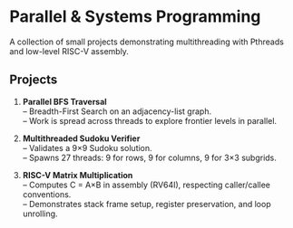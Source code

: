 # Parallel & Systems Programming

A collection of small projects demonstrating multithreading with Pthreads and low-level RISC-V assembly.

## Projects

1. **Parallel BFS Traversal**  
   – Breadth-First Search on an adjacency-list graph.  
   – Work is spread across threads to explore frontier levels in parallel.

2. **Multithreaded Sudoku Verifier**  
   – Validates a 9×9 Sudoku solution.  
   – Spawns 27 threads: 9 for rows, 9 for columns, 9 for 3×3 subgrids.

3. **RISC-V Matrix Multiplication**  
   – Computes C = A×B in assembly (RV64I), respecting caller/callee conventions.  
   – Demonstrates stack frame setup, register preservation, and loop unrolling.


